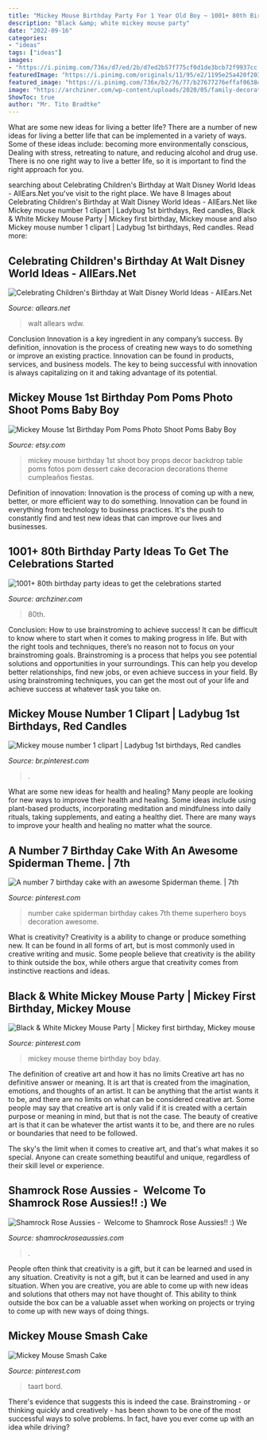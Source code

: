 ```yaml
---
title: "Mickey Mouse Birthday Party For 1 Year Old Boy ~ 1001+ 80th Birthday Party Ideas To Get The Celebrations Started"
description: "Black &amp; white mickey mouse party"
date: "2022-09-16"
categories:
- "ideas"
tags: ["ideas"]
images:
- "https://i.pinimg.com/736x/d7/ed/2b/d7ed2b57f775cf0d1de3bcb72f9937cc.jpg"
featuredImage: "https://i.pinimg.com/originals/11/95/e2/1195e25a420f2035fab82eaa706f942b.jpg"
featured_image: "https://i.pinimg.com/736x/b2/76/77/b27677276effaf06384a16fdde3c8209.jpg"
image: "https://archziner.com/wp-content/uploads/2020/05/family-decorations-on-three-tier-cake-80th-birthday-party-numer-eighty-on-top.jpg"
ShowToc: true
author: "Mr. Tito Bradtke"
---
```



What are some new ideas for living a better life?
There are a number of new ideas for living a better life that can be implemented in a variety of ways. Some of these ideas include: becoming more environmentally conscious, Dealing with stress, retreating to nature, and reducing alcohol and drug use. There is no one right way to live a better life, so it is important to find the right approach for you.

	

		
searching about Celebrating Children&#039;s Birthday at Walt Disney World Ideas - AllEars.Net you've visit to the right place. We have 8 Images about Celebrating Children&#039;s Birthday at Walt Disney World Ideas - AllEars.Net like Mickey mouse number 1 clipart | Ladybug 1st birthdays, Red candles, Black &amp; White Mickey Mouse Party | Mickey first birthday, Mickey mouse and also Mickey mouse number 1 clipart | Ladybug 1st birthdays, Red candles. Read more:
		
    
## Celebrating Children&#039;s Birthday At Walt Disney World Ideas - AllEars.Net

<img loading=lazy src="https://allears.net/wp-content/uploads/2018/09/Plan-Your-Child-The-Best-Disney-Birthday.png" onerror="this.onerror=null;this.src='https://tse1.mm.bing.net/th?id=OIP.GgNR_ODTypW4c_zxM1uJ9gHaJ4&amp;pid=15.1';" alt="Celebrating Children&#039;s Birthday at Walt Disney World Ideas - AllEars.Net">

_Source: allears.net_

>walt allears wdw. 

	

Conclusion
Innovation is a key ingredient in any company’s success. By definition, innovation is the process of creating new ways to do something or improve an existing practice. Innovation can be found in products, services, and business models. The key to being successful with innovation is always capitalizing on it and taking advantage of its potential.

    
## Mickey Mouse 1st Birthday Pom Poms Photo Shoot Poms Baby Boy

<img loading=lazy src="https://img.etsystatic.com/il/5aa5e9/1070319651/il_570xN.1070319651_iuml.jpg?version=0" onerror="this.onerror=null;this.src='https://tse2.mm.bing.net/th?id=OIP.r_r45TJdD-NeAY5z8_-FigHaKG&amp;pid=15.1';" alt="Mickey Mouse 1st Birthday Pom Poms Photo Shoot Poms Baby Boy">

_Source: etsy.com_

>mickey mouse birthday 1st shoot boy props decor backdrop table poms fotos pom dessert cake decoracion decorations theme cumpleaños fiestas. 

	

Definition of innovation:
Innovation is the process of coming up with a new, better, or more efficient way to do something. Innovation can be found in everything from technology to business practices. It's the push to constantly find and test new ideas that can improve our lives and businesses.

    
## 1001+ 80th Birthday Party Ideas To Get The Celebrations Started

<img loading=lazy src="https://archziner.com/wp-content/uploads/2020/05/family-decorations-on-three-tier-cake-80th-birthday-party-numer-eighty-on-top.jpg" onerror="this.onerror=null;this.src='https://tse4.mm.bing.net/th?id=OIP.zE9YG1kWL3Kl_01L95GWdAHaJ3&amp;pid=15.1';" alt="1001+ 80th birthday party ideas to get the celebrations started">

_Source: archziner.com_

>80th. 

	

Conclusion: How to use brainstroming to achieve success!
It can be difficult to know where to start when it comes to making progress in life. But with the right tools and techniques, there’s no reason not to focus on your brainstroming goals. Brainstroming is a process that helps you see potential solutions and opportunities in your surroundings. This can help you develop better relationships, find new jobs, or even achieve success in your field. By using brainstroming techniques, you can get the most out of your life and achieve success at whatever task you take on.

    
## Mickey Mouse Number 1 Clipart | Ladybug 1st Birthdays, Red Candles

<img loading=lazy src="https://i.pinimg.com/736x/b2/76/77/b27677276effaf06384a16fdde3c8209.jpg" onerror="this.onerror=null;this.src='https://tse1.mm.bing.net/th?id=OIP.MOQGWVCx0F_9Z4zXrP0EiAHaKx&amp;pid=15.1';" alt="Mickey mouse number 1 clipart | Ladybug 1st birthdays, Red candles">

_Source: br.pinterest.com_

>. 

	

What are some new ideas for health and healing?
Many people are looking for new ways to improve their health and healing. Some ideas include using plant-based products, incorporating meditation and mindfulness into daily rituals, taking supplements, and eating a healthy diet. There are many ways to improve your health and healing no matter what the source.

    
## A Number 7 Birthday Cake With An Awesome Spiderman Theme. | 7th

<img loading=lazy src="https://i.pinimg.com/736x/30/d2/a1/30d2a1986230a2fcd330b52096af4464--cupcake-decoration-number-.jpg" onerror="this.onerror=null;this.src='https://tse2.mm.bing.net/th?id=OIP.XuKmzDfbluuJeaCPdbKQRgHaJ3&amp;pid=15.1';" alt="A number 7 birthday cake with an awesome Spiderman theme. | 7th">

_Source: pinterest.com_

>number cake spiderman birthday cakes 7th theme superhero boys decoration awesome. 

	

What is creativity?
Creativity is a ability to change or produce something new. It can be found in all forms of art, but is most commonly used in creative writing and music. Some people believe that creativity is the ability to think outside the box, while others argue that creativity comes from instinctive reactions and ideas.

    
## Black &amp; White Mickey Mouse Party | Mickey First Birthday, Mickey Mouse

<img loading=lazy src="https://i.pinimg.com/736x/d7/ed/2b/d7ed2b57f775cf0d1de3bcb72f9937cc.jpg" onerror="this.onerror=null;this.src='https://tse2.mm.bing.net/th?id=OIP.lpUvywqD25BBYCdvT0vgtgHaJ3&amp;pid=15.1';" alt="Black &amp; White Mickey Mouse Party | Mickey first birthday, Mickey mouse">

_Source: pinterest.com_

>mickey mouse theme birthday boy bday. 

	

The definition of creative art and how it has no limits
Creative art has no definitive answer or meaning. It is art that is created from the imagination, emotions, and thoughts of an artist. It can be anything that the artist wants it to be, and there are no limits on what can be considered creative art.
Some people may say that creative art is only valid if it is created with a certain purpose or meaning in mind, but that is not the case. The beauty of creative art is that it can be whatever the artist wants it to be, and there are no rules or boundaries that need to be followed.

The sky's the limit when it comes to creative art, and that's what makes it so special. Anyone can create something beautiful and unique, regardless of their skill level or experience.

    
## Shamrock Rose Aussies - ﻿﻿﻿ Welcome To Shamrock Rose Aussies!! :) We

<img loading=lazy src="http://shamrockroseaussies.com/yahoo_site_admin/assets/images/DSC_0060.153162205_std.JPG" onerror="this.onerror=null;this.src='https://tse1.mm.bing.net/th?id=OIP.RoeRd194dl9Idv95lcpVYQHaFI&amp;pid=15.1';" alt="Shamrock Rose Aussies - ﻿﻿﻿ Welcome to Shamrock Rose Aussies!! :) We">

_Source: shamrockroseaussies.com_

>. 

	

People often think that creativity is a gift, but it can be learned and used in any situation.
Creativity is not a gift, but it can be learned and used in any situation. When you are creative, you are able to come up with new ideas and solutions that others may not have thought of. This ability to think outside the box can be a valuable asset when working on projects or trying to come up with new ways of doing things.

    
## Mickey Mouse Smash Cake

<img loading=lazy src="https://i.pinimg.com/originals/11/95/e2/1195e25a420f2035fab82eaa706f942b.jpg" onerror="this.onerror=null;this.src='https://tse3.mm.bing.net/th?id=OIP.E6Vylx-WfrvIaU_TfroH1AHaJ4&amp;pid=15.1';" alt="Mickey Mouse Smash Cake">

_Source: pinterest.com_

>taart bord. 

	

There's evidence that suggests this is indeed the case. Brainstroming - or thinking quickly and creatively - has been shown to be one of the most successful ways to solve problems. In fact, have you ever come up with an idea while driving?

